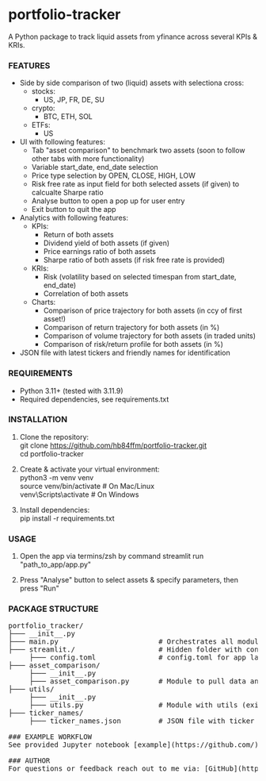 # portfolio-tracker

A Python package to track liquid assets from yfinance across several KPIs & KRIs. 

### FEATURES
- Side by side comparison of two (liquid) assets with selectiona cross:
  - stocks:
    - US, JP, FR, DE, SU
  - crypto:
    - BTC, ETH, SOL
  - ETFs:
    - US
- UI with following features:
  - Tab "asset comparison" to benchmark two assets (soon to follow other tabs with more functionality)
  - Variable start_date, end_date selection
  - Price type selection by OPEN, CLOSE, HIGH, LOW
  - Risk free rate as input field for both selected assets (if given) to calcualte Sharpe ratio
  - Analyse button to open a pop up for user entry
  - Exit button to quit the app
- Analytics with following features:
  - KPIs:
    - Return of both assets
    - Dividend yield of both assets (if given)
    - Price earnings ratio of both assets
    - Sharpe ratio of both assets (if risk free rate is provided)
  - KRIs:
    - Risk (volatility based on selected timespan from start_date, end_date)
    - Correlation of both assets
  - Charts:
    - Comparison of price trajectory for both assets (in ccy of first asset!)
    - Comparison of return trajectory for both assets (in %)
    - Comparison of volume trajectory for both assets (in traded units)
    - Comparison of risk/return profile for both assets (in %)
- JSON file with latest tickers and friendly names for identification

### REQUIREMENTS
- Python 3.11+ (tested with 3.11.9)
- Required dependencies, see requirements.txt

### INSTALLATION
1. Clone the repository:<br>
       git clone https://github.com/hb84ffm/portfolio-tracker.git<br>
       cd portfolio-tracker<br>

2. Create & activate your virtual environment:<br>
       python3 -m venv venv<br>
       source venv/bin/activate      # On Mac/Linux<br>
       venv\Scripts\activate         # On Windows

3. Install dependencies:<br>
       pip install -r requirements.txt

### USAGE
1. Open the app via termins/zsh by command streamlit run "path_to_app/app.py" 

2. Press "Analyse" button to select assets & specify parameters, then press "Run"

### PACKAGE STRUCTURE

<pre>portfolio_tracker/
├─── __init__.py
├─── main.py                        # Orchestrates all modules
├─── streamlit./                    # Hidden folder with config.toml file  
     ├─── config.toml               # config.toml for app layout & format
├─── asset_comparison/
     ├─── __init__.py
     ├─── asset_comparison.py       # Module to pull data and run analytics
├─── utils/
     ├─── __init__.py
     ├─── utils.py                  # Module with utils (exit button, logout) needed across all other 
├─── ticker_names/                        
     ├─── ticker_names.json         # JSON file with ticker names (can be adjusted if needed!)

### EXAMPLE WORKFLOW
See provided Jupyter notebook [example](https://github.com/) for explanation.

### AUTHOR
For questions or feedback reach out to me via: [GitHub](https://github.com/hb84ffm).
